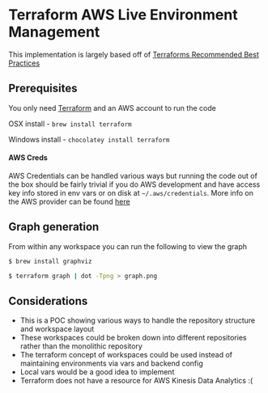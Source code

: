 # Terraform AWS Live Environment Management
This implementation is largely based off of [Terraforms Recommended Best Practices](https://www.terraform.io/docs/enterprise/guides/recommended-practices/index.html)

## Prerequisites

You only need [Terraform](https://www.terraform.io/downloads.html) and an AWS account to run the code

OSX install - `brew install terraform`

Windows install - `chocolatey install terraform`

#### AWS Creds
AWS Credentials can be handled various ways but running the code out of the box should be fairly trivial if you do AWS development and have access key info stored in env vars or on disk at `~/.aws/credentials`. More info on the AWS provider can be found [here](https://www.terraform.io/docs/providers/aws/)

## Graph generation

From within any workspace you can run the following to view the graph
```bash
$ brew install graphviz

$ terraform graph | dot -Tpng > graph.png
```

## Considerations
* This is a POC showing various ways to handle the repository structure and workspace layout
* These workspaces could be broken down into different repositories rather than the monolithic repository
* The terraform concept of workspaces could be used instead of maintaining environments via vars and backend config
* Local vars would be a good idea to implement
* Terraform does not have a resource for AWS Kinesis Data Analytics :(
